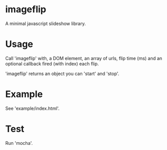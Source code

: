 imageflip
=========

A minimal javascript slideshow library.

# Usage
Call 'imageflip' with, a DOM element, an array of urls, flip time (ms) and an optional callback fired (with index) each flip.
	
'imageflip' returns an object you can 'start' and 'stop'.

# Example
See 'example/index.html'.

# Test
Run 'mocha'.
